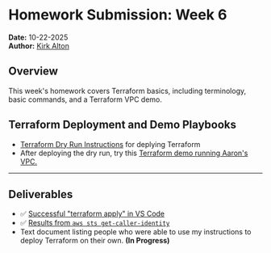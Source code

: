 


  

# Homework Submission: Week 6
**Date:** 10-22-2025
<br>
**Author:** [Kirk Alton](https://github.com/KirkAlton-Class7)

## Overview
This week's homework covers Terraform basics, including terminology, basic commands, and a Terraform VPC demo.

## Terraform Deployment and Demo Playbooks
- [Terraform Dry Run Instructions](./terraform_dry_run.md) for deplying Terraform
- After deploying the dry run, try this [Terraform demo running Aaron's VPC.](./aaron_vpc_demo.md)

---
## Deliverables
- ✅ [Successful "terraform apply" in VS Code](./images/terraform_apply.png)
- ✅ [Results from `aws sts get-caller-identity`](./images/aws_sts_get_caller_identity.png)
- Text document listing people who were able to use my instructions to deploy Terraform on their own. **(In Progress)**
